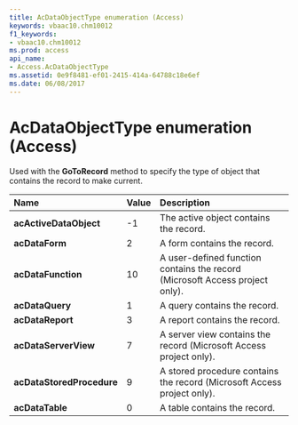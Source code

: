 ```yaml
---
title: AcDataObjectType enumeration (Access)
keywords: vbaac10.chm10012
f1_keywords:
- vbaac10.chm10012
ms.prod: access
api_name:
- Access.AcDataObjectType
ms.assetid: 0e9f8481-ef01-2415-414a-64788c18e6ef
ms.date: 06/08/2017
---
```



# AcDataObjectType enumeration (Access)

Used with the  **GoToRecord** method to specify the type of object that contains the record to make current.



|Name|Value|Description|
|:-----|:-----|:-----|
|**acActiveDataObject**|-1|The active object contains the record.|
|**acDataForm**|2|A form contains the record.|
|**acDataFunction**|10|A user-defined function contains the record (Microsoft Access project only).|
|**acDataQuery**|1|A query contains the record.|
|**acDataReport**|3|A report contains the record.|
|**acDataServerView**|7|A server view contains the record (Microsoft Access project only).|
|**acDataStoredProcedure**|9|A stored procedure contains the record (Microsoft Access project only).|
|**acDataTable**|0|A table contains the record.|

